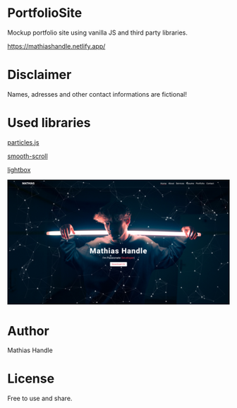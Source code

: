 # PortfolioSite

Mockup portfolio site using vanilla JS and third party libraries.

https://mathiashandle.netlify.app/

# Disclaimer

Names, adresses and other contact informations are fictional!

# Used libraries

[particles.js](https://vincentgarreau.com/particles.js/)

[smooth-scroll](https://github.com/cferdinandi/smooth-scroll)

[lightbox](https://lokeshdhakar.com/projects/lightbox2/)

![](view.png)

# Author

  Mathias Handle

# License

Free to use and share.
